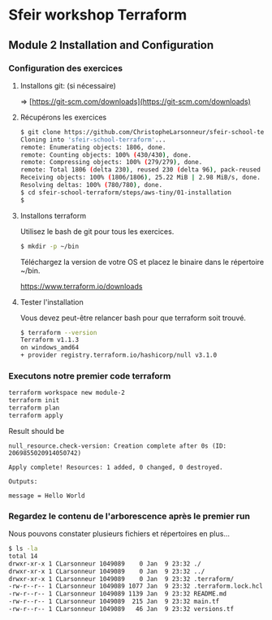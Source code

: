 # Sfeir workshop Terraform

## Module 2 Installation and Configuration

### Configuration des exercices

1. Installons git: (si nécessaire)

    => [https://git-scm.com/downloads](https://git-scm.com/downloads)

2. Récupérons les exercices

    ```bash
    $ git clone https://github.com/ChristopheLarsonneur/sfeir-school-terraform.git -b aws-variant
    Cloning into 'sfeir-school-terraform'...
    remote: Enumerating objects: 1806, done.
    remote: Counting objects: 100% (430/430), done.
    remote: Compressing objects: 100% (279/279), done.
    remote: Total 1806 (delta 230), reused 230 (delta 96), pack-reused 1376
    Receiving objects: 100% (1806/1806), 25.22 MiB | 2.98 MiB/s, done.
    Resolving deltas: 100% (780/780), done.
    $ cd sfeir-school-terraform/steps/aws-tiny/01-installation
    $ 
    ```

3. Installons terraform

    Utilisez le bash de git pour tous les exercices.

    ```bash
    $ mkdir -p ~/bin
    ```

    Téléchargez la version de votre OS et placez le binaire dans le répertoire ~/bin.

    https://www.terraform.io/downloads

4. Tester l'installation

    Vous devez peut-être relancer bash pour que terraform soit trouvé.

    ```bash
    $ terraform --version
    Terraform v1.1.3
    on windows_amd64
    + provider registry.terraform.io/hashicorp/null v3.1.0
    ```

### Executons notre premier code terraform

```bash
terraform workspace new module-2
terraform init
terraform plan
terraform apply
```

Result should be

```text
null_resource.check-version: Creation complete after 0s (ID: 2069855020914050742)

Apply complete! Resources: 1 added, 0 changed, 0 destroyed.

Outputs:

message = Hello World
```

### Regardez le contenu de l'arborescence après le premier run

Nous pouvons constater plusieurs fichiers et répertoires en plus...

```bash
$ ls -la
total 14
drwxr-xr-x 1 CLarsonneur 1049089    0 Jan  9 23:32 ./
drwxr-xr-x 1 CLarsonneur 1049089    0 Jan  9 23:32 ../
drwxr-xr-x 1 CLarsonneur 1049089    0 Jan  9 23:32 .terraform/
-rw-r--r-- 1 CLarsonneur 1049089 1077 Jan  9 23:32 .terraform.lock.hcl
-rw-r--r-- 1 CLarsonneur 1049089 1139 Jan  9 23:32 README.md
-rw-r--r-- 1 CLarsonneur 1049089  215 Jan  9 23:32 main.tf
-rw-r--r-- 1 CLarsonneur 1049089   46 Jan  9 23:32 versions.tf
```
